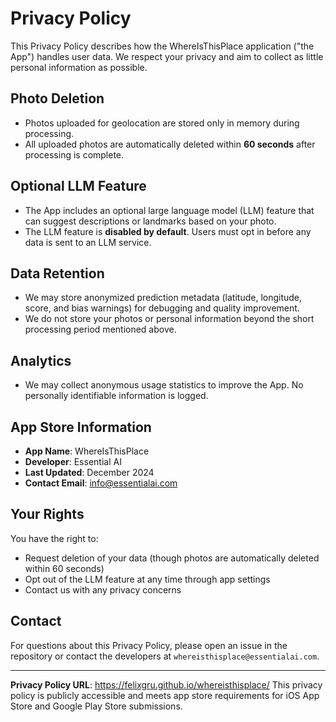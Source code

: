 # Privacy Policy

This Privacy Policy describes how the WhereIsThisPlace application ("the App") handles user data. We respect your privacy and aim to collect as little personal information as possible.

## Photo Deletion
- Photos uploaded for geolocation are stored only in memory during processing.
- All uploaded photos are automatically deleted within **60 seconds** after processing is complete.

## Optional LLM Feature
- The App includes an optional large language model (LLM) feature that can suggest descriptions or landmarks based on your photo.
- The LLM feature is **disabled by default**. Users must opt in before any data is sent to an LLM service.

## Data Retention
- We may store anonymized prediction metadata (latitude, longitude, score, and bias warnings) for debugging and quality improvement.
- We do not store your photos or personal information beyond the short processing period mentioned above.

## Analytics
- We may collect anonymous usage statistics to improve the App. No personally identifiable information is logged.

## App Store Information
- **App Name**: WhereIsThisPlace
- **Developer**: Essential AI
- **Last Updated**: December 2024
- **Contact Email**: info@essentialai.com

## Your Rights
You have the right to:
- Request deletion of your data (though photos are automatically deleted within 60 seconds)
- Opt out of the LLM feature at any time through app settings
- Contact us with any privacy concerns

## Contact
For questions about this Privacy Policy, please open an issue in the repository or contact the developers at `whereisthisplace@essentialai.com`.

---

**Privacy Policy URL**: https://felixgru.github.io/whereisthisplace/
This privacy policy is publicly accessible and meets app store requirements for iOS App Store and Google Play Store submissions.
